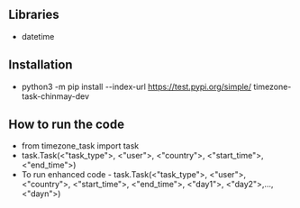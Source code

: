 ## Libraries
* datetime

## Installation
* python3 -m pip install --index-url https://test.pypi.org/simple/ timezone-task-chinmay-dev

## How to run the code
* from timezone_task import task
* task.Task(<"task_type">, <"user">, <"country">, <"start_time">, <"end_time">)
* To run enhanced code -
  task.Task(<"task_type">, <"user">, <"country">, <"start_time">, <"end_time">, <"day1">, <"day2">,...,<"dayn">)
